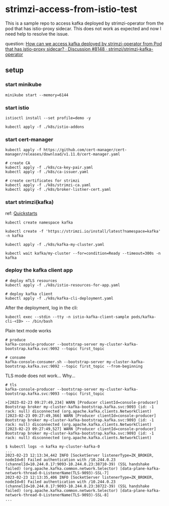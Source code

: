 # strimzi-access-from-istio-test

This is a sample repo to access kafka deployed by strimzi-operator from the pod that has istio-proxy sidecar.
This does not work as expected and now I need help to resolve the issue.

question: [How can we access kafka deployed by strimzi-operator from Pod that has istio-proxy sidecar? · Discussion #8148 · strimzi/strimzi-kafka-operator](https://github.com/strimzi/strimzi-kafka-operator/discussions/8148)

## setup

### start minikube

```shell
minikube start --memory=6144
```

### start istio

```shell
istioctl install --set profile=demo -y

kubectl apply -f ./k8s/istio-addons
```

### start cert-manager

```shell
kubectl apply -f https://github.com/cert-manager/cert-manager/releases/download/v1.11.0/cert-manager.yaml

# create CA
kubectl apply -f ./k8s/ca-key-pair.yaml
kubectl apply -f ./k8s/ca-issuer.yaml

# create certificates for strimzi
kubectl apply -f ./k8s/strimzi-ca.yaml
kubectl apply -f ./k8s/broker-listner-cert.yaml
```

### start strimzi(kafka)

ref: [Quickstarts](https://strimzi.io/quickstarts/)

```shell
kubectl create namespace kafka

kubectl create -f 'https://strimzi.io/install/latest?namespace=kafka' -n kafka

kubectl apply -f ./k8s/kafka-my-cluster.yaml

kubectl wait kafka/my-cluster --for=condition=Ready --timeout=300s -n kafka 
```

### deploy the kafka client app

```shell
# deploy mTLS resources
kubectl apply -f ./k8s/istio-resources-for-app.yaml

# deploy kafka client
kubectl apply -f ./k8s/kafka-cli-deployment.yaml
```

After the deployment, log in the cli:
```shell
kubectl exec --stdin --tty -n istio-kafka-client-sample pods/kafka-cli-<ID> -- /bin/bash
```

Plain text mode works 
```shell
# produce
kafka-console-producer --bootstrap-server my-cluster-kafka-bootstrap.kafka.svc:9092 --topic first_topic

# consume
kafka-console-consumer.sh --bootstrap-server my-cluster-kafka-bootstrap.kafka.svc:9092 --topic first_topic --from-beginning

```

TLS mode does not work... Why...
```shell
# tls
kafka-console-producer --bootstrap-server my-cluster-kafka-bootstrap.kafka.svc:9093 --topic first_topic

>[2023-02-23 09:27:49,234] WARN [Producer clientId=console-producer] Bootstrap broker my-cluster-kafka-bootstrap.kafka.svc:9093 (id: -1 rack: null) disconnected (org.apache.kafka.clients.NetworkClient)
[2023-02-23 09:27:49,366] WARN [Producer clientId=console-producer] Bootstrap broker my-cluster-kafka-bootstrap.kafka.svc:9093 (id: -1 rack: null) disconnected (org.apache.kafka.clients.NetworkClient)
[2023-02-23 09:27:49,527] WARN [Producer clientId=console-producer] Bootstrap broker my-cluster-kafka-bootstrap.kafka.svc:9093 (id: -1 rack: null) disconnected (org.apache.kafka.clients.NetworkClient)
```

```shell
$ kubectl logs -n kafka my-cluster-kafka-0
...
2023-02-23 12:13:34,442 INFO [SocketServer listenerType=ZK_BROKER, nodeId=0] Failed authentication with /10.244.0.23 (channelId=10.244.0.17:9093-10.244.0.23:38710-39) (SSL handshake failed) (org.apache.kafka.common.network.Selector) [data-plane-kafka-network-thread-0-ListenerName(TLS-9093)-SSL-7]
2023-02-23 12:13:35,406 INFO [SocketServer listenerType=ZK_BROKER, nodeId=0] Failed authentication with /10.244.0.23 (channelId=10.244.0.17:9093-10.244.0.23:38722-39) (SSL handshake failed) (org.apache.kafka.common.network.Selector) [data-plane-kafka-network-thread-0-ListenerName(TLS-9093)-SSL-8]
...
```
